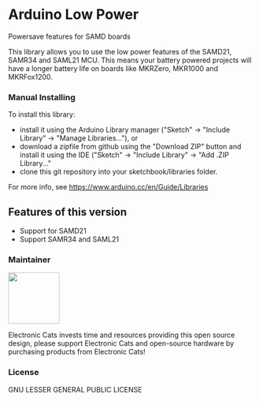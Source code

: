 # Arduino Low Power
Powersave features for SAMD boards

This library allows you to use the low power features of the SAMD21, SAMR34 and SAML21 MCU. 
This means your battery powered projects will have a longer battery life on boards like MKRZero, MKR1000 and MKRFox1200.

### Manual Installing
To install this library:

 - install it using the Arduino Library manager ("Sketch" -> "Include
   Library" -> "Manage Libraries..."), or
 - download a zipfile from github using the "Download ZIP" button and
   install it using the IDE ("Sketch" -> "Include Library" -> "Add .ZIP
   Library..."
 - clone this git repository into your sketchbook/libraries folder.

For more info, see https://www.arduino.cc/en/Guide/Libraries

## Features of this version

- Support for SAMD21
- Support SAMR34 and SAML21

### Maintainer

<a href="https://github.com/sponsors/ElectronicCats">
  <img src="https://electroniccats.com/wp-content/uploads/2020/07/Badge_GHS.png" height="104" />
</a>

Electronic Cats invests time and resources providing this open source design, please support Electronic Cats and open-source hardware by purchasing products from Electronic Cats!

### License

GNU LESSER GENERAL PUBLIC LICENSE
